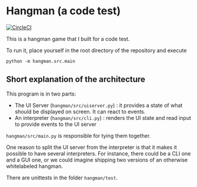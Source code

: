 # Hangman (a code test)
[![CircleCI](https://circleci.com/gh/pfif/hangman-code-test.svg?style=svg)](https://circleci.com/gh/pfif/hangman-code-test)

This is a hangman game that I built for a code test.

To run it, place yourself in the root directory of the repository and execute

`python -m hangman.src.main`

## Short explanation of the architecture

This program is in two parts:

- The UI Server (`hangman/src/uiserver.py`) : it provides a state of what
  should be displayed on screen. It can react to events.
- An interpreter (`hangman/src/cli.py`) : renders the UI state and read input to
  provide events to the UI server

`hangman/src/main.py` is responsible for tying them together.

One reason to split the UI server from the interpreter is that it makes it
possible to have several interpreters. For instance, there could be a CLI one and a
GUI one, or we could imagine shipping two versions of an otherwise whitelabeled
hangman.

There are unittests in the folder `hangman/test`.

